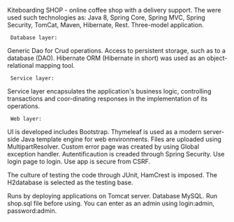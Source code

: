 Kiteboarding SHOP - online coffee shop with a delivery support.
The were used such technologies as: Java 8, Spring Core, Spring MVC, Spring Security, TomCat, Maven, Hibernate, Rest.
Three-model application.

     Database layer:
Generic Dao for Crud operations. Access to persistent storage, such as to a database (DAO).
Hibernate ORM (Hibernate in short) was used as an object-relational mapping tool.

     Service layer:
Service layer encapsulates the application's business logic, controlling transactions and coor-dinating responses in the implementation of its operations.

     Web layer:
UI is developed includes Bootstrap.
Thymeleaf is used as a modern server-side Java template engine for  web environments.
Files are uploaded using MultipartResolver. 
Custom error page was created by using Global exception handler.
Autentificaution is creaded through Spring Security. Use login page to login. Use app is secure from CSRF.

The culture of testing the code through JUnit, HamCrest is imposed. The H2database is selected as the testing base.

Runs by deploying applications on Tomcat server. Database MySQL.
Run shop.sql file before using.
You can enter as an admin using login:admin, password:admin.
